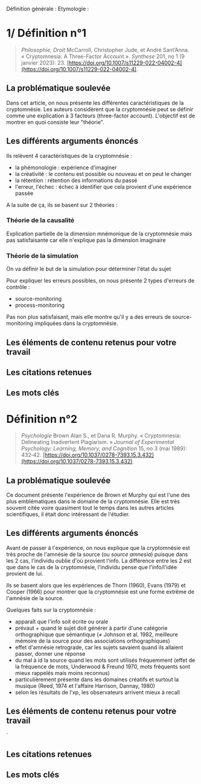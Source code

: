 Définition générale : 
Etymologie : 

# 1/ Définition n°1

> *Philosophie, Droit*
> McCarroll, Christopher Jude, et André Sant’Anna. « Cryptomnesia: A Three-Factor Account ». _Synthese_ 201, no 1 (9 janvier 2023): 23. [https://doi.org/10.1007/s11229-022-04002-4](https://doi.org/10.1007/s11229-022-04002-4).
## La problématique soulevée

Dans cet article, on nous présente les différentes caractéristiques de la cryptomnésie. Les auteurs considèrent que la cryptomnésie peut se définir comme une explication à 3 facteurs (three-factor account). L'objectif est de montrer en quoi consiste leur "théorie".
## Les différents arguments énoncés

Ils relèvent 4 caractéristiques de la cryptomnésie : 
- la phémonologie : expérience d'imaginer
- la créativité : le contenu est possible ou nouveau et on peut le changer
- la rétention : rétention des informations du passé
- l'erreur, l'échec : échec à identifier que cela provient d'une expérience passée

A la suite de ça, ils se basent sur 2 théories : 
### Théorie de la causalité 
Explication partielle de la dimension mnémonique de la cryptomnésie mais pas satisfaisante car elle n'explique pas la dimension imaginaire

### Théorie de la simulation 
On va définir le but de la simulation pour déterminer l'état du sujet 

Pour expliquer les erreurs possibles, on nous présente 2 types d'erreurs de contrôle : 
- source-monitoring 
- process-monitoring

Pas non plus satisfaisant, mais elle montre qu'il y a des erreurs de source-monitoring impliquées dans la cryptomnésie. 
## Les éléments de contenu retenus pour votre travail


## Les citations retenues


## Les mots clés

# Définition n°2 

>*Psychologie*
>Brown Alan S., et Dana R. Murphy. « Cryptomnesia: Delineating Inadvertent Plagiarism. » _Journal of Experimental Psychology: Learning, Memory, and Cognition_ 15, no 3 (mai 1989): 432‑42. [https://doi.org/10.1037/0278-7393.15.3.432](https://doi.org/10.1037/0278-7393.15.3.432).

## La problématique soulevée

Ce document présente l'expérience de Brown et Murphy qui est l'une des plus emblématiques dans le domaine de la cryptomnésie. Elle est très souvent citée voire quasiment tout le temps dans les autres articles scientifiques, il était donc intéressant de l'étudier. 
## Les différents arguments énoncés

Avant de passer à l'expérience, on nous explique que la cryptomnésie est très proche de l'amnésie de la source (ou *source amnesia*) puisque dans les 2 cas, l'individu oublie d'où provient l'info. 
La différence entre les 2 est que dans le cas de la cryptomnésie, l'individu pense que l'info/l'idée provient de lui. 

Ils se basent alors que les expériences de Thorn (1960), Evans (1979) et Cooper (1966) pour montrer que la cryptomnésie est une forme extrême de l'amnésie de la source. 

Quelques faits sur la cryptomnésie :
- apparaît que l'info soit écrite ou orale
- prévaut + quand le sujet doit générer à partir d'une catégorie orthographique que sémantique (≠ Johnson et al. 1982, meilleure mémoire de la source pour des associations orthographiques)
- effet d'amnésie retrograde, car les sujets savaient quand ils allaient passer, donner une réponse
- du mal à id la source quand les mots sont utilisés fréquemment (effet de la fréquence de mots, Underwood & Freund 1970, mots fréquents sont mieux rappelés mais moins reconnus)
- particulièrement présente dans les domaines créatifs et surtout la musique (Reed, 1974 et l'affaire Harrison, Dannay, 1980)
- selon les résultats de l'xp, les observateurs arrivent mieux à recall
## Les éléments de contenu retenus pour votre travail
`

## Les citations retenues


## Les mots clés